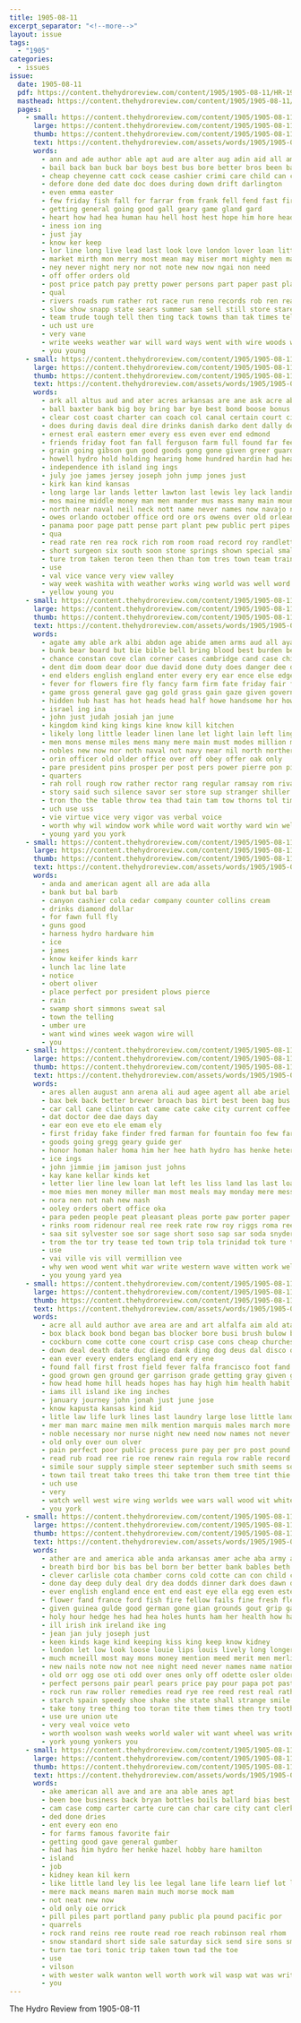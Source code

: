 ```yaml
---
title: 1905-08-11
excerpt_separator: "<!--more-->"
layout: issue
tags:
  - "1905"
categories:
  - issues
issue:
  date: 1905-08-11
  pdf: https://content.thehydroreview.com/content/1905/1905-08-11/HR-1905-08-11.pdf
  masthead: https://content.thehydroreview.com/content/1905/1905-08-11/masthead/HR-1905-08-11.jpg
  pages:
    - small: https://content.thehydroreview.com/content/1905/1905-08-11/small/HR-1905-08-11-01.jpg
      large: https://content.thehydroreview.com/content/1905/1905-08-11/large/HR-1905-08-11-01.jpg
      thumb: https://content.thehydroreview.com/content/1905/1905-08-11/thumbnails/HR-1905-08-11-01.jpg
      text: https://content.thehydroreview.com/assets/words/1905/1905-08-11/HR-1905-08-11-01.txt
      words:
        - ann and ade author able apt aud are alter aug adin aid all amis
        - bail back ban buck bar boys best bus bore better bros been ball bank batter bell business but book
        - cheap cheyenne catt cock cease cashier crimi care child can case cash city cover cardo carmichael cor call cause craw county churches
        - defore done ded date doc does during down drift darlington
        - even emma easter
        - few friday fish fall for farrar from frank fell fend fast first face friends fly favors found friend free fatal finger
        - getting general going good gall geary game gland gard
        - heart how had hea human hau hell host hest hope him hore heads handsome hide hydro hand has hands home harvest hurry hinton half hot horse hard happy
        - iness ion ing
        - just jay
        - know ker keep
        - lor line long live lead last look love london lover loan little life lady learn lew late list
        - market mirth mon merry most mean may miser mort mighty men man mans monday manner merchant mansion matter much many more money
        - ney never night nery nor not note new now ngai non need
        - off offer orders old
        - post price patch pay pretty power persons part paper past place people peters pene point peo pleas phan points
        - qual
        - rivers roads rum rather rot race run reno records rob ren reading roe
        - slow show snapp state sears summer sam sell still store stare such set saturday said saxon sales see safe sal service scriber story sherman
        - team trude tough tell then ting tack towns than tak times telling town them thi turn the thom
        - uch ust ure
        - very vane
        - write weeks weather war will ward ways went with wire woods week want white wish window wise while was weare water wall wanderer well wear
        - you young
    - small: https://content.thehydroreview.com/content/1905/1905-08-11/small/HR-1905-08-11-02.jpg
      large: https://content.thehydroreview.com/content/1905/1905-08-11/large/HR-1905-08-11-02.jpg
      thumb: https://content.thehydroreview.com/content/1905/1905-08-11/thumbnails/HR-1905-08-11-02.jpg
      text: https://content.thehydroreview.com/assets/words/1905/1905-08-11/HR-1905-08-11-02.txt
      words:
        - ark all altus aud and ater acres arkansas are ane ask acre able alva assis aries ana age august arms
        - ball baxter bank big boy bring bar bye best bond boose bonus barrett bennie but bottom bis bureau bynum bazo blaze balance better bem beaver bacco bonds brown board britt both blanchard baco boards bohannon bibles bulk buyers business brushy been begin brings burgh burg bare bull backs bas
        - clear cost coast charter can coach col canal certain court circle cutting colonel congress close counts cotton care cease comer count cad courts creek company corn check cowan captain child comanche civil car cheap caddo clark carry came custer comes camp con city come county cases cording
        - does during davis deal dire drinks danish darko dent dally denver day ding dollar date days due daily dot dance drilling doing december done driver down death dian
        - ernest eral eastern emer every ess even ever end edmond
        - friends friday foot fan fall ferguson farm full found far fees few florida force fleet fancy fort forward fults fight fever fine field fruit forty fran ford from figures famous first fons freedom for
        - grain going gibson gun good goods gong gone given greer guard general ground grade grand grown governor govern gov gentleman gen gave goes guthrie gas graft greenwood george
        - howell hydro hold holding hearing home hundred hardin had health hay hail has hurt head him hunter highley heyman hightower hoffman hole hope held hon house hopes headrick hyers hill her high herman hobart harry hyde
        - independence ith island ing ings
        - july joe james jersey joseph john jump jones just
        - kirk kan kind kansas
        - long large lar lands letter lawton last lewis ley lack landing line latter list lease learned law london leys left land legal lat loud lodge lowing liv leap late
        - mos maine middle money man men mander mus mass many main mountain mcginnis most marine mcalester motto means mains miles mature much miller mont mada market minn may mae more march made myers matter marlow might members must mary moun mate mond
        - north near naval neil neck nott name never names now navajo not new nelson news nation norman
        - owes orlando october office ord ore ors owens over old orleans oyster only oregon off
        - panama poor page patt pense part plant pew public pert pipes plan pauls per place pardon patient preacher pleasure pryor porter portland president pay points polson persons peaches people price player paul powell profit present park patron pass pro ponds power
        - qua
        - read rate ren rea rock rich rom room road record roy randlett reno rains rues route run royall rae ranch river richardson rockwell reason rent rather reading ralls regular
        - short surgeon six south soon stone springs shown special small smoke september schoo states sult share starts save shall store sup sas study seven slow star send school ser service show smith stands said seller strike schools sides she salary sleeper seo shorter stand steamer second still southern set streets sill screen sister self state story step shows snyder son say soward
        - ture trom taken teron teen then than tom tres town team train thet timber trace teacher tour trip thoburn ten tain tho them the take tank tell texas ties tine thi thomas tory tobacco top teach towns trees
        - use
        - val vice vance very view valley
        - way week washita with weather works wing world was well word wes washington while weatherford wort want watch west waters will wells wright work went wages wyman water wil white win worth write winfield writt waste working
        - yellow young you
    - small: https://content.thehydroreview.com/content/1905/1905-08-11/small/HR-1905-08-11-03.jpg
      large: https://content.thehydroreview.com/content/1905/1905-08-11/large/HR-1905-08-11-03.jpg
      thumb: https://content.thehydroreview.com/content/1905/1905-08-11/thumbnails/HR-1905-08-11-03.jpg
      text: https://content.thehydroreview.com/assets/words/1905/1905-08-11/HR-1905-08-11-03.txt
      words:
        - agate amy able ark albi abdon age abide amen arms aud all aya army are ament ace ally and ald
        - bunk bear board but bie bible bell bring blood best burden better big bright brother battle bidding briggs books began brick bary brush boast burt beverage bas bridge beard brought brew book band bere bare been bay bis business blew butler body
        - chance constan cove clan corner cases cambridge cand case child china court cure credit charles character cas con certain caller corn cabin chron chambers chief close carry came chill cause cal come cross candle chamber captain col cook common course cover content company can cotton city care
        - dent dim doom dear door due david done duty does danger dee dise doctor day desire dow during daughter der divine days driver death deen delia down debo
        - end elders english england enter every ery ear ence else edge ever eral eager ele even
        - fever for flowers fire fly fancy farm firm fate friday fair forget falling few fone farrar fiscal fruits floor found fear forest forty first front fudge felt frenchman frank far from fail friend flesh famous full free former
        - game gross general gave gag gold grass gain gaze given governor gan grew gone gon glad good guide grave gate grow grown grief grace gist guard getting
        - hidden hub hast has hot heads head half howe handsome hor how hezekiah horse hearing held haw happy home hus harden had heap hie human him her hall hand hon hams heart heard hold height hunting hurt hin house hul high hunt huntington husband health hut
        - israel ing ina
        - john just judah josiah jan june
        - kingdom kind king kings kine know kill kitchen
        - likely long little leader linen lane let light lain left ling lydia laver luke last lar less law living legacy las later large lesson lan love lynn land like learn low lot letter laws look levy lord loud lillie life
        - men mons mense miles mens many mere main must modes million mass man may morris moses males merchan matter members made mon much money mediate milam might miss mal more means med mission most mustache molder
        - nobles new now nor noth naval not navy near nil north northern narrow nation name ness note neighbors never
        - orin officer old older office over off obey offer oak only
        - pare president pins prosper per post pers power pierre pon pink path promise public pure paris pardon peace pinkham pearl present private pack pose priest place pear pharaoh proper pound pile pearson peg pay pillar people por peart person peo
        - quarters
        - rah roll rough row rather rector rang regular ramsay rom rival ron rot read rey rays rude reason rode rule round ramee running royal room rent rise rec red reading
        - story said such silence savor ser store sup stranger shiller self shape sharkey stock style signs special son scale size simple smith state squire still sum shall side sylvester sweat stove sood sat sone street she shown shone sweet severe strange speak secret speaker struck six schiller sense stones strong show servant set sick salary spine summer school sen sin seen states sun ship strength season sam shee shoe second see south ster
        - tron tho the table throw tea thad tain tam tow thorns tol timber toh track trees thousand tom thie take ting tae thon town thou threat tumbling thaddeus then tice toll tell thi tenor ten them trom ton temple thompson thy tor thee tin team terrible than tonic taken toward trace
        - uch use uss
        - vie virtue vice very vigor vas verbal voice
        - worth why wil window work while word wait worthy ward win welt write willing wrath wife wagon weed with wood weak world way was walk went whalen words wear wearing water well wide walls will
        - young yard you york
    - small: https://content.thehydroreview.com/content/1905/1905-08-11/small/HR-1905-08-11-04.jpg
      large: https://content.thehydroreview.com/content/1905/1905-08-11/large/HR-1905-08-11-04.jpg
      thumb: https://content.thehydroreview.com/content/1905/1905-08-11/thumbnails/HR-1905-08-11-04.jpg
      text: https://content.thehydroreview.com/assets/words/1905/1905-08-11/HR-1905-08-11-04.txt
      words:
        - anda and american agent all are ada alla
        - bank but bal barb
        - canyon cashier cola cedar company counter collins cream
        - drinks diamond dollar
        - for fawn full fly
        - guns good
        - harness hydro hardware him
        - ice
        - james
        - know keifer kinds karr
        - lunch lac line late
        - notice
        - obert oliver
        - place perfect por president plows pierce
        - rain
        - swamp short simmons sweat sal
        - town the telling
        - umber ure
        - want wind wines week wagon wire will
        - you
    - small: https://content.thehydroreview.com/content/1905/1905-08-11/small/HR-1905-08-11-05.jpg
      large: https://content.thehydroreview.com/content/1905/1905-08-11/large/HR-1905-08-11-05.jpg
      thumb: https://content.thehydroreview.com/content/1905/1905-08-11/thumbnails/HR-1905-08-11-05.jpg
      text: https://content.thehydroreview.com/assets/words/1905/1905-08-11/HR-1905-08-11-05.txt
      words:
        - ares allen august ann arena ali aud agee agent all abe ariel are ane and
        - bax bek back better brewer broach bas birt best been bag bus bias bank bote ball barn bebe brother but brown bem bis
        - car call cane clinton cat came cate cake city current coffee card cox college cas county cream cash come cen colo calloway close cour church
        - dat doctor dee dae days day
        - ear eon eve eto ele emam ely
        - first friday fake finder fred farman for fountain foo few farm fic
        - goods going gregg geary guide ger
        - honor homan haler homa him her hee hath hydro has henke heter hall headly had home hae hoe
        - ice ings
        - john jimmie jim jamison just johns
        - kay kane kellar kinds ket
        - letter lier line lew loan lat left les liss land las last loa
        - moe mies men money miller man most meals may monday mere mess mans missouri mir mon monda
        - nora nen not nah new nash
        - ooley orders obert office oka
        - para peden people peat pleasant pleas porte paw porter paper pay pow present place post
        - rinks room ridenour real ree reek rate row roy riggs roma reese red rois
        - saa sit sylvester soe sor sage short soso sap sar soda snyder sees set soon sup sale speed sunday sallie sat selling sibel
        - trom the tor try tease ted town trip tola trinidad tok ture tenn
        - use
        - vai ville vis vill vermillion vee
        - why wen wood went whit war write western wave witten work wellman wilson won week west was will with
        - you young yard yea
    - small: https://content.thehydroreview.com/content/1905/1905-08-11/small/HR-1905-08-11-06.jpg
      large: https://content.thehydroreview.com/content/1905/1905-08-11/large/HR-1905-08-11-06.jpg
      thumb: https://content.thehydroreview.com/content/1905/1905-08-11/thumbnails/HR-1905-08-11-06.jpg
      text: https://content.thehydroreview.com/assets/words/1905/1905-08-11/HR-1905-08-11-06.txt
      words:
        - acre all auld author ave area are and art alfalfa aim ald ata arabia aud able arin age
        - box black book bond began bas blocker bore busi brush bulow board buy bank bradley better brought bennington best binder barley bet battle blood below but bears been
        - cockburn come cotte cone court crisp case cons cheap churches county change call cant cotton cutting came clover cen care company cold cam can cashmere comanche corn centers castoria creek card cor coffee chem
        - down deal death date duc diego dank ding dog deus dal disco dever during
        - ean ever every enders england end ery ene
        - found fall first frost field fever falfa francisco foot fand full far felt favor fair from for fata fort faith fix fant fare feen farmer forty fine free
        - good grown gen ground ger garrison grade getting gray given gone germany grass grip gas gang going grand
        - how head home hill heads hopes has hay high him health habit had hand
        - iams ill island ike ing inches
        - january journey john jonah just june jose
        - know kapusta kansas kind kid
        - litle law life lurk lines last laundry large lose little land lewis lows low lawton london later long like leander lately loss
        - mer man marc maine men milk mention marquis males march more mineral middle miss must may med mak many money most matter mich mea mainland much munson made
        - noble necessary nor nurse night new need now names not never needs ney ness name
        - old only over oun olver
        - pain perfect poor public process pure pay per pro post pound people pounds proper prince pass part pack pretty past powders price por plants pager pers patch pink
        - read rub road ree rie roe renew rain regula row rable record ret rate rest reason ried rot records rhew rock rose rank
        - simile sour supply simple steer september such smith seems soll station seel surplus sunshine single stand sam stats state season sleep sean starch stouter seed small stow sala said southern sot seek see sells sera style stock summer set slow san stella silo spring sith second sane sais she sell subject soon sheets shows som
        - town tail treat tako trees thi take tron them tree tint thie tas title thee than the tell ting ted trust too then tho toms thad
        - uch use
        - very
        - watch well west wire wing worlds wee wars wall wood wit white wort walls way williams winter won weak while words wine weed with wil water word wages wash work was weary western wisher writer will worms wees
        - you york
    - small: https://content.thehydroreview.com/content/1905/1905-08-11/small/HR-1905-08-11-07.jpg
      large: https://content.thehydroreview.com/content/1905/1905-08-11/large/HR-1905-08-11-07.jpg
      thumb: https://content.thehydroreview.com/content/1905/1905-08-11/thumbnails/HR-1905-08-11-07.jpg
      text: https://content.thehydroreview.com/assets/words/1905/1905-08-11/HR-1905-08-11-07.txt
      words:
        - ather are and america able anda arkansas amer ache aba army art aid ark apostle all argue alt age arms ask
        - breath bird bor bis bas bel born ber better bank bables beth best brand boren begin bal box back burns birth blow ball began buy bath boll buffalo bowels bali been buys blonde black but
        - clever carlisle cota chamber corns cold cotte can con child cross common cook cleveland confer chris case cline carlile cotton cream columbus clan character crave cutie clear cura cape came cure course clover carne corres certain coffee
        - done day deep duly deal dry dea dodds dinner dark does dawn dash daily
        - ever english england ence ent end east eye ella egg even estes every
        - flower fand france ford fish fire fellow fails fine fresh flesh fader feal fort fruit from fortune friend few fever face first fer folk for fore famous found fond free friends
        - given guinea gulde good german gone gian grounds gout grip gate green getting greek general glad
        - holy hour hedge hes had hea holes hunts ham her health how hax him house hot hands has held hand half hartman hanover
        - ill irish ink ireland ike ing
        - jean jan july joseph just
        - keen kinds kage kind keeping kiss king keep know kidney
        - london let low look loose louie lips louis lively long longer lave lover libby linden last like lion lightning lett life large labor lite leaf living live liberal lancashire legge less lakeside little
        - much mcneill most may mons money mention meed merit men merlin malay mine mean mages must matter made milk man magazine mae ming more miss mighty many might mark
        - new nails note now not nee night need never names name nations newer
        - old orr ogg ose oti odd over ones only off odette osler older ole
        - perfect persons pair pearl pears price pay pour papa pot pasteur person part place pro picking peter power pear pure paper pretty paris pain pac per points parrot people pale public pond prete plant portugal past president pick
        - rock run raw roller remedies read rye ree reed rest real rather route red rom
        - starch spain speedy shoe shake she state shall strange smile soap setting show seng speak sale set strife states ship sir supply secret second shock such single sell spice street surface strong shor standard side strength soon spring sparrow said save swim send skates sic still small sleep sick sit sey share spin say skill square settle sake sunny supper sup see
        - take tony tree thing too toran tite them times then try tooth talk tan ted touchstone tommy tome tow tears thee tew toledo tonic toll than tyler trinity the
        - use ure union ute
        - very veal voice veto
        - worth woolson wash weeks world waler wit want wheel was writer with ways worthy wing write western well went way willing wish water wear white work ward win word worl will wine wears weer
        - york young yonkers you
    - small: https://content.thehydroreview.com/content/1905/1905-08-11/small/HR-1905-08-11-08.jpg
      large: https://content.thehydroreview.com/content/1905/1905-08-11/large/HR-1905-08-11-08.jpg
      thumb: https://content.thehydroreview.com/content/1905/1905-08-11/thumbnails/HR-1905-08-11-08.jpg
      text: https://content.thehydroreview.com/assets/words/1905/1905-08-11/HR-1905-08-11-08.txt
      words:
        - ake american all ave and are ana able anes apt
        - been boe business back bryan bottles boils ballard bias best bow burns bebe blind bottle bir but
        - cam case comp carter carte cure can char care city cant clerk company chronic
        - ded done dries
        - ent every eon eno
        - for farms famous favorite fair
        - getting good gave general gumber
        - had has him hydro her henke hazel hobby hare hamilton
        - island
        - job
        - kidney kean kil kern
        - like little land ley lis lee legal lane life learn lief lot low
        - mere mack means maren main much morse mock mam
        - not neat new now
        - old only oie orrick
        - pill piles part portland pany public pla pound pacific por
        - quarrels
        - rock rand reins ree route read roe reach robinson real rhom
        - snow standard short side sale saturday sick send sire sons smooth stone safe surgeon save
        - turn tae tori tonic trip taken town tad the toe
        - use
        - vilson
        - with wester walk wanton well worth work wil wasp wat was write will
        - you
---
```


The Hydro Review from 1905-08-11

<!--more-->

